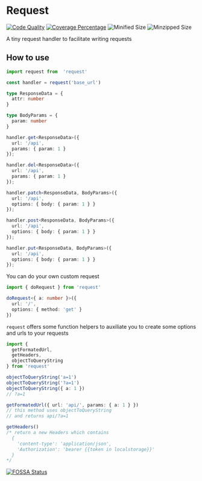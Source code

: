 # Request
[![Code Quality](https://api.codacy.com/project/badge/Grade/d46e4e2fac6e439a92ab9f2f992c9de0)](https://app.codacy.com/gh/W-Dental/request?utm_source=github.com&utm_medium=referral&utm_content=W-Dental/request&utm_campaign=Badge_Grade_Dashboard)
[![Coverage Percentage](https://app.codacy.com/project/badge/Coverage/2a9b69c4e705403d9e222ddbde06ea48)](https://www.codacy.com/gh/W-Dental/request?utm_source=github.com&utm_medium=referral&utm_content=W-Dental/request&utm_campaign=Badge_Coverage)
![Minified Size](https://img.shields.io/bundlephobia/min/@w.dental/request)
![Minzipped Size](https://img.shields.io/bundlephobia/minzip/@w.dental/request)

A tiny request handler to facilitate writing requests

## How to use

```ts
import request from  'request'

const handler = request('base_url')

type ResponseData = {
  attr: number
}

type BodyParams = {
  param: number
}

handler.get<ResponseData>({
  url: '/api',
  params: { param: 1 }
});

handler.del<ResponseData>({
  url: '/api',
  params: { param: 1 }
});

handler.patch<ResponseData, BodyParams>({
  url: '/api',
  options: { body: { param: 1 } }
});

handler.post<ResponseData, BodyParams>({
  url: '/api',
  options: { body: { param: 1 } }
});

handler.put<ResponseData, BodyParams>({
  url: '/api',
  options: { body: { param: 1 } }
});
```

You can do your own custom request

```ts
import { doRequest } from 'request'

doRequest<{ a: number }>({ 
  url: '/', 
  options: { method: 'get' } 
})
```

`request` offers some function helpers to auxiliate you to create some options and urls to your requests

```ts
import {
  getFormatedUrl,
  getHeaders,
  objectToQueryString
} from 'request'

objectToQueryString('a=1')
objectToQueryString('?a=1')
objectToQueryString({ a: 1 })
// ?a=1

getFormatedUrl({ url: 'api/', params: { a: 1 } })
// this method uses objectToQueryString 
// and returns api/?a=1

getHeaders()
/* return a new Headers which contains
  { 
    'content-type': 'application/json',
    'Authorization': 'bearer {{token in localstorage}}'
  }
*/
```

[![FOSSA Status](https://app.fossa.com/api/projects/git%2Bgithub.com%2FW-Dental%2Frequest.svg?type=large)](https://app.fossa.com/projects/git%2Bgithub.com%2FW-Dental%2Frequest?ref=badge_large)